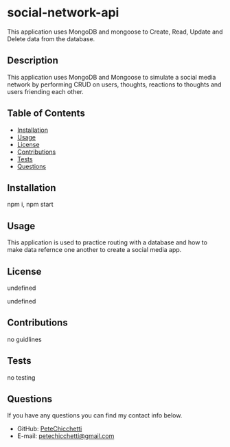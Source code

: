# social-network-api
This application uses MongoDB and mongoose to Create, Read, Update and Delete data from the database.

## Description

This application uses MongoDB and Mongoose to simulate a social media network by performing CRUD on users, thoughts, reactions to thoughts and users friending  each  other.
          
## Table of Contents

* [Installation](#installation)
* [Usage](#usage)
* [License](#license)
* [Contributions](#contributions)
* [Tests](#tests)
* [Questions](#questions)
          
## Installation

npm i, npm start
          
## Usage

This application is used to practice routing with a database and how to make data refernce one another to create a social media app.
          
## License

  
undefined
  
undefined 
    
          
## Contributions

no guidlines
          
## Tests

no testing
          
## Questions
If you have any questions you can find my contact info below.
* GitHub: [PeteChicchetti](https://github.com/PeteChicchetti)
* E-mail: petechicchetti@gmail.com